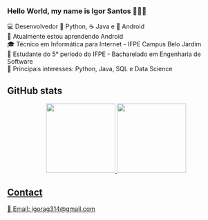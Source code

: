 ### Hello World, my name is Igor Santos 👩‍💻👋
 
 💻 Desenvolvedor 🐍 Python, ☕ Java e 📱 Android<br/>
 🌱 Atualmente estou aprendendo Android<br/> 
 🎓 Técnico em Informática para Internet - IFPE Campus Belo Jardim<br/> 
 🏫 Estudante do 5° período do IFPE - Bacharelado em Engenharia de Software<br/> 
 📌 Principais interesses: Python, Java, SQL e Data Science<br/> 
 
## GitHub stats

<div align="center">
  <a href="https://github.com/igorsantos314">
  <img height="160em" src="https://github-readme-stats.vercel.app/api/top-langs/?username=igorsantos314&layout=compact&langs_count=10&theme=dracula"/>
  <img height="160em" src="https://github-readme-stats.vercel.app/api?username=igorsantos314&show_icons=true&theme=dracula&include_all_commits=true&count_private=true"/>
</div> 
 
## Contact
 📧 Email: igorag314@gmail.com<br/> 





